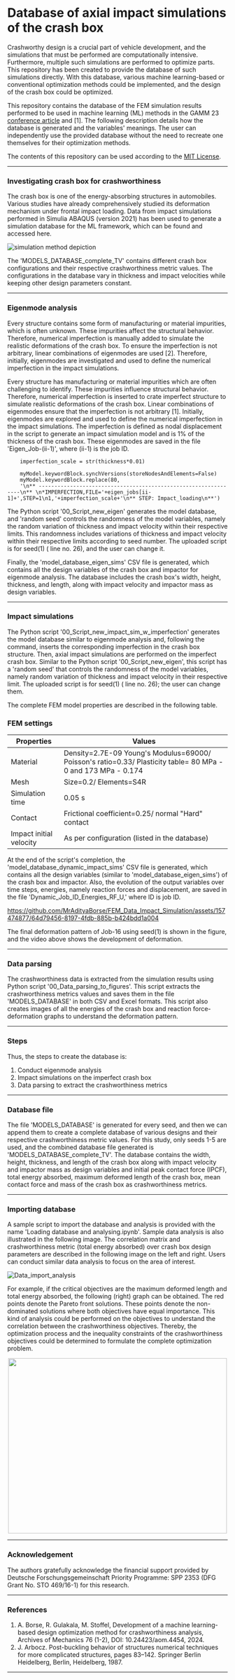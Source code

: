 # Database of axial impact simulations of the crash box

Crashworthy design is a crucial part of vehicle development, and the simulations that must be performed are computationally intensive. Furthermore, multiple such simulations are performed to optimize parts. This repository has been created to provide the database of such simulations directly. With this database, various machine learning-based or conventional optimization methods could be implemented, and the design of the crash box could be optimized.

This repository contains the database of the FEM simulation results performed to be used in machine learning (ML) methods in the GAMM 23 [conference article](https://onlinelibrary.wiley.com/doi/full/10.1002/pamm.202300145) and [1]. The following description details how the database is generated and the variables' meanings. The user can independently use the provided database without the need to recreate one themselves for their optimization methods. 

The contents of this repository can be used according to the [MIT License](/LICENSE).

---
### Investigating crash box for crashworthiness 

The crash box is one of the energy-absorbing structures in automobiles. Various studies have already comprehensively studied its deformation mechanism under frontal impact loading. Data from impact simulations performed in Simulia ABAQUS (version 2021) has been used to generate a simulation database for the ML framework, which can be found and accessed here. 

![simulation method depiction](Assets/Simulation_method_simple.png)

The 'MODELS_DATABASE_complete_TV' contains different crash box configurations and their respective crashworthiness metric values. The configurations in the database vary in thickness and impact velocities while keeping other design parameters constant.

---
### Eigenmode analysis

Every structure contains some form of manufacturing or material impurities, which is often unknown. These impurities affect the structural behavior. Therefore, numerical imperfection is manually added to simulate the realistic deformations of the crash box. To ensure the imperfection is not arbitrary, linear combinations of eigenmodes are used [2]. Therefore, initially, eigenmodes are investigated and used to define the numerical imperfection in the impact simulations.

Every structure has manufacturing or material impurities which are often challenging to identify. These impurities influence structural behavior. Therefore, numerical imperfection is inserted to crate imperfect structure to simulate realistic deformations of the crash box. Linear combinations of eigenmodes ensure that the imperfection is not arbitrary [1]. Initially, eigenmodes are explored and used to define the numerical imperfection in the impact simulations. The imperfection is defined as nodal displacement in the script to generate an impact simulation model and is 1% of the thickness of the crash box. These eigenmodes are saved in the file 'Eigen_Job-(ii-1)', where (ii-1) is the job ID.

```
    imperfection_scale = str(thickness*0.01)
    
    myModel.keywordBlock.synchVersions(storeNodesAndElements=False)
    myModel.keywordBlock.replace(80, 
    '\n** ----------------------------------------------------------------\n** \n*IMPERFECTION,FILE='+eigen_jobs[ii-1]+',STEP=1\n1,'+imperfection_scale+'\n** STEP: Impact_loading\n**')

```

The Python script '00_Script_new_eigen' generates the model database, and 'random seed' controls the randomness of the model variables, namely the random variation of thickness and impact velocity within their respective limits. This randomness includes variations of thickness and impact velocity within their respective limits according to seed number. The uploaded script is for seed(1) ( line no. 26), and the user can change it. 

Finally, the 'model_database_eigen_sims' CSV file is generated, which contains all the design variables of the crash box and impactor for eigenmode analysis. The database includes the crash box's width, height, thickness, and length, along with impact velocity and impactor mass as design variables. 

---
### Impact simulations

The Python script '00_Script_new_impact_sim_w_imperfection' generates the model database similar to eigenmode analysis and, following the command, inserts the corresponding imperfection in the crash box structure. Then, axial impact simulations are performed on the imperfect crash box. Similar to the Python script '00_Script_new_eigen', this script has a 'random seed' that controls the randomness of the model variables, namely random variation of thickness and impact velocity in their respective limit. The uploaded script is for seed(1) ( line no. 26); the user can change them. 

The complete FEM model properties are described in the following table.

### FEM settings

| Properties | Values |
| ------------- | ------------- |
| Material | Density=2.7E-09 Young's Modulus=69000/ Poisson's ratio=0.33/ Plasticity table= 80 MPa - 0 and 173 MPa - 0.174 |
| Mesh | Size=0.2/ Elements=S4R |
| Simulation time  | 0.05 s  |
| Contact | Frictional coefficient=0.25/ normal "Hard" contact |
| Impact initial velocity  | As per configuration (listed in the database) |

At the end of the script's completion, the 'model_database_dynamic_impact_sims' CSV file is generated, which contains all the design variables (similar to 'model_database_eigen_sims') of the crash box and impactor. Also, the evolution of the output variables over time steps, energies, namely reaction forces and displacement, are saved in the file 'Dynamic_Job_ID_Energies_RF_U,' where ID is job ID.

https://github.com/MrAdityaBorse/FEM_Data_Impact_Simulation/assets/157474877/64d79456-8197-4fdb-885b-b424bdd1a004


The final deformation pattern of Job-16 using seed(1) is shown in the figure, and the video above shows the development of deformation.

---
### Data parsing 

The crashworthiness data is extracted from the simulation results using Python script '00_Data_parsing_to_figures'. This script extracts the crashworthiness metrics values and saves them in the file 'MODELS_DATABASE' in both CSV and Excel formats. This script also creates images of all the energies of the crash box and reaction force-deformation graphs to understand the deformation pattern.

---

### Steps

Thus, the steps to create the database is:

1. Conduct eigenmode analysis 
2. Impact simulations on the imperfect crash box
3. Data parsing to extract the crashworthiness metrics

---
### Database file

The file 'MODELS_DATABASE' is generated for every seed, and then we can append them to create a complete database of various designs and their respective crashworthiness metric values. For this study, only seeds 1-5 are used, and the combined database file generated is 'MODELS_DATABASE_complete_TV'. The database contains the width, height, thickness, and length of the crash box along with impact velocity and impactor mass as design variables and initial peak contact force (IPCF), total energy absorbed, maximum deformed length of the crash box, mean contact force and mass of the crash box as crashworthiness metrics.

---
### Importing database

A sample script to import the database and analysis is provided with the name 'Loading database and analysing.ipynb'. Sample data analysis is also illustrated in the following image. The correlation matrix and crashworthiness metric (total energy absorbed) over crash box design parameters are described in the following image on the left and right. Users can conduct similar data analysis to focus on the area of interest.

![Data_import_analysis](Assets/Data_import_analysis.png)

For example, if the critical objectives are the maximum deformed length and total energy absorbed, the following (right) graph can be obtained. The red points denote the Pareto front solutions. These points denote the non-dominated solutions where both objectives have equal importance. This kind of analysis could be performed on the objectives to understand the correlation between the crashworthiness objectives. Thereby, the optimization process and the inequality constraints of the crashworthiness objectives could be determined to formulate the complete optimization problem.

<p align="center">
<img src="https://github.com/MrAdityaBorse/FEM_Data_Impact_Simulation/blob/main/Assets/Pareto_front.png" width="500" height="400">
</p>

---
### Acknowledgement

The authors gratefully acknowledge the financial support provided by Deutsche Forschungsgemeinschaft Priority Programme: SPP 2353 (DFG Grant No. STO 469/16-1) for this research.

---
### References

1.  A. Borse, R. Gulakala, M. Stoffel, Development of a machine learning-based design optimization method for crashworthiness analysis, Archives of Mechanics 76 (1-2), DOI: 10.24423/aom.4454, 2024.
2.  J. Arbocz. Post-buckling behavior of structures numerical techniques for more complicated structures, pages 83–142. Springer Berlin Heidelberg, Berlin, Heidelberg, 1987.
   
---
